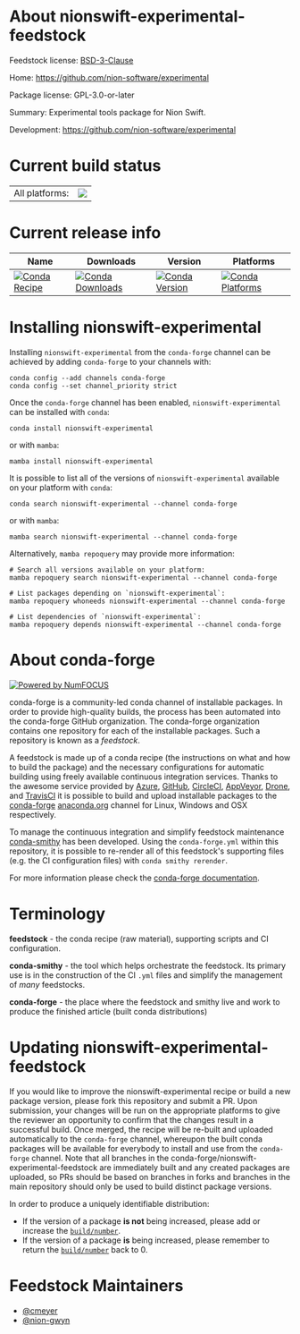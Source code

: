 About nionswift-experimental-feedstock
======================================

Feedstock license: [BSD-3-Clause](https://github.com/conda-forge/nionswift-experimental-feedstock/blob/main/LICENSE.txt)

Home: https://github.com/nion-software/experimental

Package license: GPL-3.0-or-later

Summary: Experimental tools package for Nion Swift.

Development: https://github.com/nion-software/experimental

Current build status
====================


<table><tr><td>All platforms:</td>
    <td>
      <a href="https://dev.azure.com/conda-forge/feedstock-builds/_build/latest?definitionId=8849&branchName=main">
        <img src="https://dev.azure.com/conda-forge/feedstock-builds/_apis/build/status/nionswift-experimental-feedstock?branchName=main">
      </a>
    </td>
  </tr>
</table>

Current release info
====================

| Name | Downloads | Version | Platforms |
| --- | --- | --- | --- |
| [![Conda Recipe](https://img.shields.io/badge/recipe-nionswift--experimental-green.svg)](https://anaconda.org/conda-forge/nionswift-experimental) | [![Conda Downloads](https://img.shields.io/conda/dn/conda-forge/nionswift-experimental.svg)](https://anaconda.org/conda-forge/nionswift-experimental) | [![Conda Version](https://img.shields.io/conda/vn/conda-forge/nionswift-experimental.svg)](https://anaconda.org/conda-forge/nionswift-experimental) | [![Conda Platforms](https://img.shields.io/conda/pn/conda-forge/nionswift-experimental.svg)](https://anaconda.org/conda-forge/nionswift-experimental) |

Installing nionswift-experimental
=================================

Installing `nionswift-experimental` from the `conda-forge` channel can be achieved by adding `conda-forge` to your channels with:

```
conda config --add channels conda-forge
conda config --set channel_priority strict
```

Once the `conda-forge` channel has been enabled, `nionswift-experimental` can be installed with `conda`:

```
conda install nionswift-experimental
```

or with `mamba`:

```
mamba install nionswift-experimental
```

It is possible to list all of the versions of `nionswift-experimental` available on your platform with `conda`:

```
conda search nionswift-experimental --channel conda-forge
```

or with `mamba`:

```
mamba search nionswift-experimental --channel conda-forge
```

Alternatively, `mamba repoquery` may provide more information:

```
# Search all versions available on your platform:
mamba repoquery search nionswift-experimental --channel conda-forge

# List packages depending on `nionswift-experimental`:
mamba repoquery whoneeds nionswift-experimental --channel conda-forge

# List dependencies of `nionswift-experimental`:
mamba repoquery depends nionswift-experimental --channel conda-forge
```


About conda-forge
=================

[![Powered by
NumFOCUS](https://img.shields.io/badge/powered%20by-NumFOCUS-orange.svg?style=flat&colorA=E1523D&colorB=007D8A)](https://numfocus.org)

conda-forge is a community-led conda channel of installable packages.
In order to provide high-quality builds, the process has been automated into the
conda-forge GitHub organization. The conda-forge organization contains one repository
for each of the installable packages. Such a repository is known as a *feedstock*.

A feedstock is made up of a conda recipe (the instructions on what and how to build
the package) and the necessary configurations for automatic building using freely
available continuous integration services. Thanks to the awesome service provided by
[Azure](https://azure.microsoft.com/en-us/services/devops/), [GitHub](https://github.com/),
[CircleCI](https://circleci.com/), [AppVeyor](https://www.appveyor.com/),
[Drone](https://cloud.drone.io/welcome), and [TravisCI](https://travis-ci.com/)
it is possible to build and upload installable packages to the
[conda-forge](https://anaconda.org/conda-forge) [anaconda.org](https://anaconda.org/)
channel for Linux, Windows and OSX respectively.

To manage the continuous integration and simplify feedstock maintenance
[conda-smithy](https://github.com/conda-forge/conda-smithy) has been developed.
Using the ``conda-forge.yml`` within this repository, it is possible to re-render all of
this feedstock's supporting files (e.g. the CI configuration files) with ``conda smithy rerender``.

For more information please check the [conda-forge documentation](https://conda-forge.org/docs/).

Terminology
===========

**feedstock** - the conda recipe (raw material), supporting scripts and CI configuration.

**conda-smithy** - the tool which helps orchestrate the feedstock.
                   Its primary use is in the construction of the CI ``.yml`` files
                   and simplify the management of *many* feedstocks.

**conda-forge** - the place where the feedstock and smithy live and work to
                  produce the finished article (built conda distributions)


Updating nionswift-experimental-feedstock
=========================================

If you would like to improve the nionswift-experimental recipe or build a new
package version, please fork this repository and submit a PR. Upon submission,
your changes will be run on the appropriate platforms to give the reviewer an
opportunity to confirm that the changes result in a successful build. Once
merged, the recipe will be re-built and uploaded automatically to the
`conda-forge` channel, whereupon the built conda packages will be available for
everybody to install and use from the `conda-forge` channel.
Note that all branches in the conda-forge/nionswift-experimental-feedstock are
immediately built and any created packages are uploaded, so PRs should be based
on branches in forks and branches in the main repository should only be used to
build distinct package versions.

In order to produce a uniquely identifiable distribution:
 * If the version of a package **is not** being increased, please add or increase
   the [``build/number``](https://docs.conda.io/projects/conda-build/en/latest/resources/define-metadata.html#build-number-and-string).
 * If the version of a package **is** being increased, please remember to return
   the [``build/number``](https://docs.conda.io/projects/conda-build/en/latest/resources/define-metadata.html#build-number-and-string)
   back to 0.

Feedstock Maintainers
=====================

* [@cmeyer](https://github.com/cmeyer/)
* [@nion-gwyn](https://github.com/nion-gwyn/)

